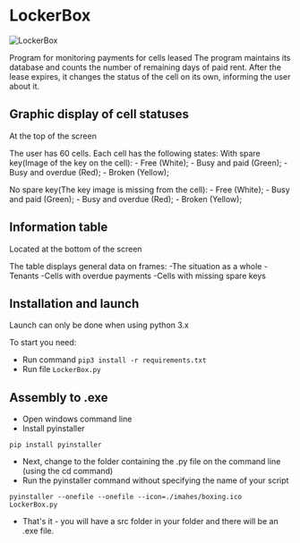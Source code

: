 # LockerBox # 

![LockerBox](https://img2.freepng.ru/20180704/jyt/kisspng-locker-clip-art-school-locker-5b3c87bca6f4b0.2667192015306935646839.jpg)

Program for monitoring payments for cells leased
The program maintains its database and counts the number of remaining days of paid rent. 
After the lease expires, it changes the status of the cell on its own, informing the user about it.

## Graphic display of cell statuses ##
At the top of the screen

The user has 60 cells. Each cell has the following states:
  With spare key(Image of the key on the cell):
    - Free (White);
    - Busy and paid (Green);
    - Busy and overdue (Red);
    - Broken (Yellow);
    
  No spare key(The key image is missing from the cell):
    - Free (White);
    - Busy and paid (Green);
    - Busy and overdue (Red);
    - Broken (Yellow);
    
   
   
## Information table ## 
Located at the bottom of the screen

The table displays general data on frames: 
  -The situation as a whole 
  -Tenants 
  -Cells with overdue payments 
  -Cells with missing spare keys



## Installation and launch ## 
Launch can only be done when using python 3.x

To start you need:
  - Run command `pip3 install -r requirements.txt`
  - Run file `LockerBox.py`
  

## Assembly to .exe ##
  - Open windows command line
  - Install pyinstaller

  `pip install pyinstaller`

  - Next, change to the folder containing the .py file on the command line (using the cd command)
  - Run the pyinstaller command without specifying the name of your script

  `pyinstaller --onefile --onefile --icon=./imahes/boxing.ico LockerBox.py`

  - That's it - you will have a src folder in your folder and there will be an .exe file.
